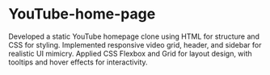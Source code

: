 # YouTube-home-page
 Developed a static YouTube homepage clone using HTML for structure and CSS for styling.  Implemented responsive video grid, header, and sidebar for realistic UI mimicry.   Applied CSS Flexbox and Grid for layout design, with tooltips and hover effects for interactivity.
